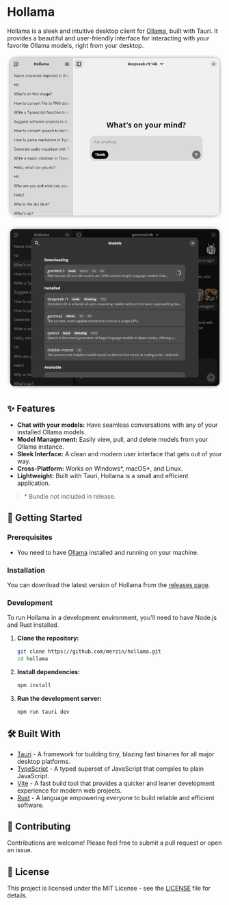 # Hollama

Hollama is a sleek and intuitive desktop client for [Ollama](https://ollama.com), built with Tauri. It provides a beautiful and user-friendly interface for interacting with your favorite Ollama models, right from your desktop.

![Hollama Landing Screenshot](./screenshots/landing.light.png)

![Hollama Model List Screenshot](./screenshots/model-list.dark.png)

## ✨ Features

- **Chat with your models:** Have seamless conversations with any of your installed Ollama models.
- **Model Management:** Easily view, pull, and delete models from your Ollama instance.
- **Sleek Interface:** A clean and modern user interface that gets out of your way.
- **Cross-Platform:** Works on Windows\*, macOS\*, and Linux.
- **Lightweight:** Built with Tauri, Hollama is a small and efficient application.

> \* Bundle not included in release.

## 🚀 Getting Started

### Prerequisites

- You need to have [Ollama](https://ollama.com) installed and running on your machine.

### Installation

You can download the latest version of Hollama from the [releases page](https://github.com/rasmusmerzin/hollama/releases).

### Development

To run Hollama in a development environment, you'll need to have Node.js and Rust installed.

1.  **Clone the repository:**

    ```bash
    git clone https://github.com/merzin/hollama.git
    cd hollama
    ```

2.  **Install dependencies:**

    ```bash
    npm install
    ```

3.  **Run the development server:**
    ```bash
    npm run tauri dev
    ```

## 🛠️ Built With

- [Tauri](https://tauri.app) - A framework for building tiny, blazing fast binaries for all major desktop platforms.
- [TypeScript](https://www.typescriptlang.org) - A typed superset of JavaScript that compiles to plain JavaScript.
- [Vite](https://vite.dev) - A fast build tool that provides a quicker and leaner development experience for modern web projects.
- [Rust](https://www.rust-lang.org) - A language empowering everyone to build reliable and efficient software.

## 🤝 Contributing

Contributions are welcome! Please feel free to submit a pull request or open an issue.

## 📝 License

This project is licensed under the MIT License - see the [LICENSE](./LICENSE) file for details.
